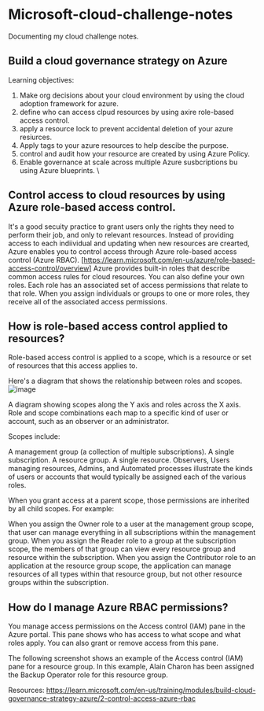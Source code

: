 # Microsoft-cloud-challenge-notes
Documenting my cloud challenge notes. 


## Build a cloud governance strategy on Azure

Learning objectives:
 1. Make org decisions about your cloud environment by using the cloud adoption framework for azure.
 2. define who can access clpud resources by using axire role-based access control. 
 3. apply a resource lock to prevent accidental deletion of your azure resiurces.
 4. Apply tags to your azure resources to help descibe the purpose. 
 5. control and audit how your resource are created by using Azure Policy. 
 6. Enable governance at scale across multiple Azure susbcriptions bu using Azure blueprints. 
 \
 
## Control access to cloud resources by using Azure role-based access control. 

It's a good secuity practice to grant users only the rights they need to perform their job, and only to relevant resources. Instead of providing access to each indiividual and updating when new resources are crearted, Azure enables you to control access through Azure role-based access control (Azure RBAC).  [https://learn.microsoft.com/en-us/azure/role-based-access-control/overview] 
Azure provides built-in roles that describe common access rules for cloud resources. You can also define your own roles. Each role has an associated set of access permissions that relate to that role. When you assign individuals or groups to one or more roles, they receive all of the associated access permissions.

## How is role-based access control applied to resources?
Role-based access control is applied to a scope, which is a resource or set of resources that this access applies to.

Here's a diagram that shows the relationship between roles and scopes.
![image](https://user-images.githubusercontent.com/74669526/198342377-2f76ca26-4b34-4b3f-8ed2-639f8fbed12e.png)


A diagram showing scopes along the Y axis and roles across the X axis. Role and scope combinations each map to a specific kind of user or account, such as an observer or an administrator.

Scopes include:

A management group (a collection of multiple subscriptions).
A single subscription.
A resource group.
A single resource.
Observers, Users managing resources, Admins, and Automated processes illustrate the kinds of users or accounts that would typically be assigned each of the various roles.

When you grant access at a parent scope, those permissions are inherited by all child scopes. For example:

When you assign the Owner role to a user at the management group scope, that user can manage everything in all subscriptions within the management group.
When you assign the Reader role to a group at the subscription scope, the members of that group can view every resource group and resource within the subscription.
When you assign the Contributor role to an application at the resource group scope, the application can manage resources of all types within that resource group, but not other resource groups within the subscription.

## How do I manage Azure RBAC permissions?
You manage access permissions on the Access control (IAM) pane in the Azure portal. This pane shows who has access to what scope and what roles apply. You can also grant or remove access from this pane.

The following screenshot shows an example of the Access control (IAM) pane for a resource group. In this example, Alain Charon has been assigned the Backup Operator role for this resource group.



































Resources: https://learn.microsoft.com/en-us/training/modules/build-cloud-governance-strategy-azure/2-control-access-azure-rbac
